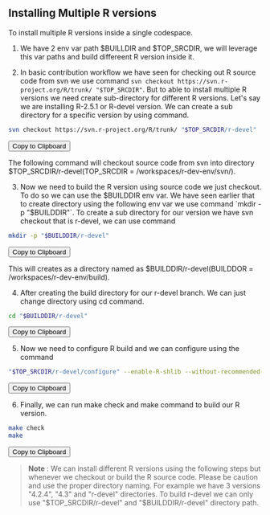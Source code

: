 <script src="https://cdnjs.cloudflare.com/ajax/libs/clipboard.js/2.0.8/clipboard.min.js"></script>
## Installing Multiple R versions
To install multiple R versions inside a single codespace.


1) We have 2 env var path $BUILLDIR and $TOP_SRCDIR, we will leverage this var paths and build differeent R version inside it.

2) In basic contribution workflow we have seen for checking out R source code from svn we use command `svn checkout https://svn.r-project.org/R/trunk/ "$TOP_SRCDIR"`.
But to able to install multiple R versions we need create sub-directory for different R versions. Let's say we are installing R-2.5.1 or R-devel version. We can create a sub directory for a specific version by using command.

```{.bash .clipboard-target .code-block-1}
svn checkout https://svn.r-project.org/R/trunk/ "$TOP_SRCDIR/r-devel"
```
<button class="btn custom-btn" data-clipboard-target=".code-block-1">
   Copy to Clipboard
</button>

The following command will checkout source code from svn into directory $TOP_SRCDIR/r-devel(TOP_SRCDIR = /workspaces/r-dev-env/svn/).

3) Now we need to build the R version using source code we just checkout. To do so we can use the $BUILDDIR env var. We have seen earlier that to create directory using the following env var we use command `mkdir -p "$BUILDDIR"`. To create a sub directory for our version we have svn checkout that is r-devel, we can use command

```{.bash .clipboard-target .code-block-2}
mkdir -p "$BUILDDIR/r-devel"
```
<button class="btn custom-btn" data-clipboard-target=".code-block-2">
   Copy to Clipboard
</button>

This will creates as a directory named as $BUILDDIR/r-devel(BUILDDOR = /workspaces/r-dev-env/build).

4) After creating the build directory for our r-devel branch. We can just change directory using cd command.

```{.bash .clipboard-target .code-block-3}
cd "$BUILDDIR/r-devel"
```
<button class="btn custom-btn" data-clipboard-target=".code-block-3">
   Copy to Clipboard
</button>

5) Now we need to configure R build and we can configure using the command

```{.bash .clipboard-target .code-block-4}
"$TOP_SRCDIR/r-devel/configure" --enable-R-shlib --without-recommended-packages
```
<button class="btn custom-btn" data-clipboard-target=".code-block-4">
   Copy to Clipboard
</button>

6) Finally, we can run make check and make command to build our R version.

```{.bash .clipboard-target .code-block-5}
make check
make
```
<button class="btn custom-btn" data-clipboard-target=".code-block-5">
   Copy to Clipboard
</button>

> **Note** : We can install different R versions using the following steps but whenever we checkout or build the R source code. Please be caution and use the proper directory naming. For example we have 3 versions "4.2.4", "4.3" and "r-devel" directories. To build r-devel we can only use "$TOP_SRCDIR/r-devel" and "$BUILDDIR/r-devel" directory path.